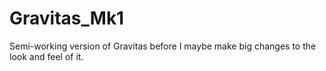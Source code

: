 # Gravitas_Mk1
Semi-working version of Gravitas before I maybe make big changes to the look and feel of it.
